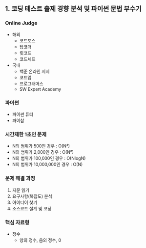 ## 1. 코딩 테스트 출제 경향 분석 및 파이썬 문법 부수기

### Online Judge
- 해외
    - 코드포스
    - 탑코더
    - 릿코드
    - 코드셰프
- 국내
    - 백준 온라인 저지
    - 코드업
    - 프로그래머스
    - SW Expert Academy

### 파이썬
- 파이썬 튜터
- 파이참

### 시간제한 1초인 문제
- N의 범위가 500인 경우 : O(N³)
- N의 범위가 2,000인 경우 : O(N²)
- N의 범위가 100,000인 경우 : O(NlogN)
- N의 범위가 10,000,000인 경우 : O(N)

### 문제 해결 과정
1. 지문 읽기
2. 요구사항(복잡도) 분석
3. 아이디어 찾기
4. 소스코드 설계 및 코딩 

### 핵심 자료형
- 정수
    - 양의 정수, 음의 정수, 0
    
